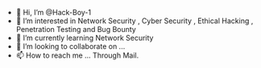 - 👋 Hi, I’m @Hack-Boy-1
- 👀 I’m interested in Network Security , Cyber Security , Ethical Hacking , Penetration Testing  and Bug Bounty
- 🌱 I’m currently learning Network Security
- 💞️ I’m looking to collaborate on ...
- 📫 How to reach me ... Through Mail.

<!---
Hack-Boy-1/Hack-Boy-1 is a ✨ special ✨ repository because its `README.md` (this file) appears on your GitHub profile.
You can click the Preview link to take a look at your changes.
--->
